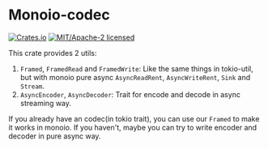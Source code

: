 # Monoio-codec

[![Crates.io][crates-badge]][crates-url]
[![MIT/Apache-2 licensed][license-badge]][license-url]

[crates-badge]: https://img.shields.io/crates/v/monoio-codec.svg
[crates-url]: https://crates.io/crates/monoio-codec
[license-badge]: https://img.shields.io/crates/l/monoio-codec.svg
[license-url]: LICENSE-MIT

This crate provides 2 utils:
1. `Framed`, `FramedRead` and `FramedWrite`: Like the same things in tokio-util, but with monoio pure async `AsyncReadRent`, `AsyncWriteRent`, `Sink` and `Stream`.
2. `AsyncEncoder`, `AsyncDecoder`: Trait for encode and decode in async streaming way.

If you already have an codec(in tokio trait), you can use our `Framed` to make it works in monoio. If you haven't, maybe you can try to write encoder and decoder in pure async way.